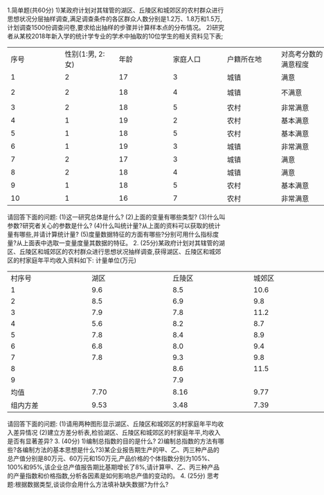 1.简单题(共60分)
 1)某政府计划对其辖管的湖区、丘陵区和城郊区的农村群众进行思想状况分层抽样调查,满足调查条件的各区群众人数分别是1.2万、1.8万和1.5万,计划调查1500份调查问卷,要求给出抽样的步骤并计算样本点的分布情况。
 2)研究者从某校2018年新入学的统计学专业的学术中抽取的10位学生的相关资料见下表;
 <table data-lake-id="oYgc0" id="oYgc0" width-mode="contain" class="lake-table" style="width: 750px"><colgroup><col width="125"><col width="125"><col width="125"><col width="125"><col width="125"><col width="125"></colgroup><tbody><tr data-lake-id="ue46f3fb0" id="ue46f3fb0"><td data-lake-id="u345d5d31" id="u345d5d31" style="vertical-align: middle">序号
 </td><td data-lake-id="uf9c90990" id="uf9c90990" style="vertical-align: middle">性别(1:男, 2:女)
 </td><td data-lake-id="ue4ededf9" id="ue4ededf9" style="vertical-align: middle">年龄
 </td><td data-lake-id="u2c6ef7fd" id="u2c6ef7fd" style="vertical-align: middle">家庭人口
 </td><td data-lake-id="uc7046800" id="uc7046800" style="vertical-align: middle">户籍所在地
 </td><td data-lake-id="u0534f561" id="u0534f561" style="vertical-align: middle">对高考分数的满意程度
 </td></tr><tr data-lake-id="u318c835e" id="u318c835e"><td data-lake-id="u36c7242d" id="u36c7242d" style="vertical-align: middle">1
 </td><td data-lake-id="u0fb0b0af" id="u0fb0b0af" style="vertical-align: middle">2
 </td><td data-lake-id="u42b15f69" id="u42b15f69" style="vertical-align: middle">17
 </td><td data-lake-id="u732bbe2a" id="u732bbe2a" style="vertical-align: middle">3
 </td><td data-lake-id="u1b87695f" id="u1b87695f" style="vertical-align: middle">城镇
 </td><td data-lake-id="u27c8db27" id="u27c8db27" style="vertical-align: middle">满意
 </td></tr><tr data-lake-id="u82ef415c" id="u82ef415c" style="height: 40px"><td data-lake-id="ueb22e3e2" id="ueb22e3e2" style="vertical-align: middle">2
 </td><td data-lake-id="u48ac92e8" id="u48ac92e8" style="vertical-align: middle">2
 </td><td data-lake-id="ufccef0a2" id="ufccef0a2" style="vertical-align: middle">18
 </td><td data-lake-id="u82d85940" id="u82d85940" style="vertical-align: middle">4
 </td><td data-lake-id="ua08be45c" id="ua08be45c" style="vertical-align: middle">城镇
 </td><td data-lake-id="uefa5a324" id="uefa5a324" style="vertical-align: middle">不满意
 </td></tr><tr data-lake-id="u1be370fe" id="u1be370fe"><td data-lake-id="u2aba88e3" id="u2aba88e3" style="vertical-align: middle">3
 </td><td data-lake-id="ud72858fa" id="ud72858fa" style="vertical-align: middle">2
 </td><td data-lake-id="ubda941f2" id="ubda941f2" style="vertical-align: middle">18
 </td><td data-lake-id="u94cc758b" id="u94cc758b" style="vertical-align: middle">5
 </td><td data-lake-id="u7e808bf2" id="u7e808bf2" style="vertical-align: middle">农村
 </td><td data-lake-id="udf371092" id="udf371092" style="vertical-align: middle">非常满意
 </td></tr><tr data-lake-id="u6edba4c8" id="u6edba4c8"><td data-lake-id="udf04dc2c" id="udf04dc2c" style="vertical-align: middle">4
 </td><td data-lake-id="u665cba5e" id="u665cba5e" style="vertical-align: middle">1
 </td><td data-lake-id="ua54babd6" id="ua54babd6" style="vertical-align: middle">19
 </td><td data-lake-id="ue6ad4bf7" id="ue6ad4bf7" style="vertical-align: middle">2
 </td><td data-lake-id="u657d5b2c" id="u657d5b2c" style="vertical-align: middle">农村
 </td><td data-lake-id="ub94f78fa" id="ub94f78fa" style="vertical-align: middle">基本满意
 </td></tr><tr data-lake-id="ua8a7053e" id="ua8a7053e"><td data-lake-id="u334c17e7" id="u334c17e7" style="vertical-align: middle">5
 </td><td data-lake-id="u0d19a574" id="u0d19a574" style="vertical-align: middle">1
 </td><td data-lake-id="udab57877" id="udab57877" style="vertical-align: middle">18
 </td><td data-lake-id="u107722e3" id="u107722e3" style="vertical-align: middle">5
 </td><td data-lake-id="ub9dc3d59" id="ub9dc3d59" style="vertical-align: middle">农村
 </td><td data-lake-id="ufd50eaaf" id="ufd50eaaf" style="vertical-align: middle">基本满意
 </td></tr><tr data-lake-id="uda4add86" id="uda4add86"><td data-lake-id="u4c60ca6e" id="u4c60ca6e" style="vertical-align: middle">6
 </td><td data-lake-id="u8b50cf96" id="u8b50cf96" style="vertical-align: middle">1
 </td><td data-lake-id="u5faeae1d" id="u5faeae1d" style="vertical-align: middle">19
 </td><td data-lake-id="u29752522" id="u29752522" style="vertical-align: middle">3
 </td><td data-lake-id="ue343877a" id="ue343877a" style="vertical-align: middle">城镇
 </td><td data-lake-id="u7e363706" id="u7e363706" style="vertical-align: middle">非常满意
 </td></tr><tr data-lake-id="uc5b46751" id="uc5b46751"><td data-lake-id="uefc6856e" id="uefc6856e" style="vertical-align: middle">7
 </td><td data-lake-id="ub47b82d3" id="ub47b82d3" style="vertical-align: middle">2
 </td><td data-lake-id="u3fe795c9" id="u3fe795c9" style="vertical-align: middle">17
 </td><td data-lake-id="uc6e2eaab" id="uc6e2eaab" style="vertical-align: middle">3
 </td><td data-lake-id="u82aee8f2" id="u82aee8f2" style="vertical-align: middle">城镇
 </td><td data-lake-id="u8842ddbf" id="u8842ddbf" style="vertical-align: middle">满意
 </td></tr><tr data-lake-id="ud673b44e" id="ud673b44e"><td data-lake-id="u8aa1247c" id="u8aa1247c" style="vertical-align: middle">8
 </td><td data-lake-id="u89036547" id="u89036547" style="vertical-align: middle">2
 </td><td data-lake-id="ueb17d87b" id="ueb17d87b" style="vertical-align: middle">18
 </td><td data-lake-id="u031b75da" id="u031b75da" style="vertical-align: middle">4
 </td><td data-lake-id="u73d18d5f" id="u73d18d5f" style="vertical-align: middle">城镇
 </td><td data-lake-id="ua8ec7a08" id="ua8ec7a08" style="vertical-align: middle">满意
 </td></tr><tr data-lake-id="u975fd784" id="u975fd784"><td data-lake-id="uebef4099" id="uebef4099" style="vertical-align: middle">9
 </td><td data-lake-id="uc8bd14f2" id="uc8bd14f2" style="vertical-align: middle">1
 </td><td data-lake-id="ua61c1821" id="ua61c1821" style="vertical-align: middle">18
 </td><td data-lake-id="u6d321ed0" id="u6d321ed0" style="vertical-align: middle">5
 </td><td data-lake-id="uf406e771" id="uf406e771" style="vertical-align: middle">农村
 </td><td data-lake-id="u3f62c8dc" id="u3f62c8dc" style="vertical-align: middle">基本满意
 </td></tr><tr data-lake-id="ub56add28" id="ub56add28"><td data-lake-id="ucb65689b" id="ucb65689b" style="vertical-align: middle">10
 </td><td data-lake-id="u04fc9c70" id="u04fc9c70" style="vertical-align: middle">1
 </td><td data-lake-id="u14e79b51" id="u14e79b51" style="vertical-align: middle">16
 </td><td data-lake-id="u5ddcec63" id="u5ddcec63" style="vertical-align: middle">7
 </td><td data-lake-id="u16da4e9a" id="u16da4e9a" style="vertical-align: middle">农村
 </td><td data-lake-id="u98c3b300" id="u98c3b300" style="vertical-align: middle">非常满意
 </td></tr></tbody></table>请回答下面的问题:
 (1)这一研究总体是什么?
 (2)上面的变量有哪些类型?
 (3)什么叫参数?研究者关心的参数是什么?
 (4)什么叫统计量?从上面的资料可以获取的统计量有哪些,并请计算统计量?
 (5)度量数据特征的方面有哪些?分别可用什么指标度量?从上面表中选取一变量度量其数据的特征。
 2. (25分)某政府计划对其辖管的湖区、丘陵区和城郊区的农村群众进行思想状况抽样调查,获得湖区、丘陵区和城郊区的村家庭年平均收入资料如下:
 计量单位(万元)
 <table data-lake-id="E0RbE" id="E0RbE" width-mode="contain" class="lake-table" style="width: 750px"><colgroup><col width="187"><col width="187"><col width="187"><col width="189"></colgroup><tbody><tr data-lake-id="u14a8ed02" id="u14a8ed02"><td data-lake-id="uabdc4151" id="uabdc4151">村序号
 </td><td data-lake-id="ua7005f21" id="ua7005f21">湖区
 </td><td data-lake-id="u2a8db3b1" id="u2a8db3b1">丘陵区
 </td><td data-lake-id="ua7714ffc" id="ua7714ffc">城郊区
 </td></tr><tr data-lake-id="u4aaa3c9e" id="u4aaa3c9e"><td data-lake-id="uf8411980" id="uf8411980">1
 </td><td data-lake-id="u828e8091" id="u828e8091">9.6
 </td><td data-lake-id="u8bfc9eb1" id="u8bfc9eb1">8.5
 </td><td data-lake-id="uff9bd1fb" id="uff9bd1fb">10.6
 </td></tr><tr data-lake-id="ue88f3120" id="ue88f3120"><td data-lake-id="u5154368e" id="u5154368e">2
 </td><td data-lake-id="ud35c8c36" id="ud35c8c36">8.5
 </td><td data-lake-id="ucca281ea" id="ucca281ea">6.9
 </td><td data-lake-id="uc2f27a5f" id="uc2f27a5f">9.8
 </td></tr><tr data-lake-id="u97ddaf69" id="u97ddaf69"><td data-lake-id="u991b73d9" id="u991b73d9">3
 </td><td data-lake-id="u89f0952f" id="u89f0952f">7.9
 </td><td data-lake-id="u1bc4fa6b" id="u1bc4fa6b">7.8
 </td><td data-lake-id="u77ba3bb2" id="u77ba3bb2">11.2
 </td></tr><tr data-lake-id="ud6128e9d" id="ud6128e9d"><td data-lake-id="u9140f7ce" id="u9140f7ce">4
 </td><td data-lake-id="uac54d3fb" id="uac54d3fb">5.6
 </td><td data-lake-id="u45bc9c0e" id="u45bc9c0e">8.2
 </td><td data-lake-id="ueb6b3e06" id="ueb6b3e06">8.7
 </td></tr><tr data-lake-id="u92fc0bc9" id="u92fc0bc9"><td data-lake-id="udbce4895" id="udbce4895">5
 </td><td data-lake-id="ucf60cf52" id="ucf60cf52">7.8
 </td><td data-lake-id="uc114443b" id="uc114443b">8.4
 </td><td data-lake-id="uccbb9663" id="uccbb9663">8.9
 </td></tr><tr data-lake-id="uc5a59693" id="uc5a59693"><td data-lake-id="ud73691b6" id="ud73691b6">6
 </td><td data-lake-id="u2ff12e01" id="u2ff12e01">6.8
 </td><td data-lake-id="u16e4a6e5" id="u16e4a6e5">8.0
 </td><td data-lake-id="uc142f6eb" id="uc142f6eb">9.4
 </td></tr><tr data-lake-id="u9458c783" id="u9458c783"><td data-lake-id="u8a37717c" id="u8a37717c">7
 </td><td data-lake-id="u0088777d" id="u0088777d">7.8
 </td><td data-lake-id="u52188984" id="u52188984">9.3
 </td><td data-lake-id="u362b5df4" id="u362b5df4">9.8
 </td></tr><tr data-lake-id="u01ed703c" id="u01ed703c"><td data-lake-id="u83bc7609" id="u83bc7609">8
 </td><td data-lake-id="u007b4fa0" id="u007b4fa0">

 </td><td data-lake-id="uc1e88efc" id="uc1e88efc">8.6
 </td><td data-lake-id="ud703d10a" id="ud703d10a">11.5
 </td></tr><tr data-lake-id="u619d2598" id="u619d2598"><td data-lake-id="u967d19af" id="u967d19af">9
 </td><td data-lake-id="u1cb3fa58" id="u1cb3fa58">

 </td><td data-lake-id="u0252480f" id="u0252480f">7.9
 </td><td data-lake-id="u338a2ae0" id="u338a2ae0">

 </td></tr><tr data-lake-id="ua93e6935" id="ua93e6935"><td data-lake-id="ueea0ab7a" id="ueea0ab7a">均值
 </td><td data-lake-id="ubcd410f1" id="ubcd410f1">7.70
 </td><td data-lake-id="ucf914b7a" id="ucf914b7a">8.16
 </td><td data-lake-id="u29b12830" id="u29b12830">9.77
 </td></tr><tr data-lake-id="uffbca3a3" id="uffbca3a3"><td data-lake-id="ua08b60ae" id="ua08b60ae">组内方差
 </td><td data-lake-id="u530060a1" id="u530060a1">9.53
 </td><td data-lake-id="u14bce71c" id="u14bce71c">3.48
 </td><td data-lake-id="uf2d1b925" id="uf2d1b925">7.39
 </td></tr></tbody></table>请回答下面的问题:
 (1)请用两种图形显示湖区、丘陵区和城郊区的村家庭年平均收入差异情况
 (2)建立方差分析表,检验湖区、丘陵区和城郊区的村家庭年平,均收入是否有显著差异?
 3. (40分)
 1)编制总指数的目的是什么?
 2)编制总指数的方法有哪些?各编制方法的基本思想是什么?3)某企业报告期生产的甲、乙、丙三种产品的总产值分别是80万元、60万元和150万元,产品价格的个体指数分别为105%、100%和95%,该企业总产值报告期比基期增长了8%,请计算甲、乙、丙三种产品的产量指数和价格指数,分析各因素是如何影响总产值的变动的。
 4. (25分)
 思考题:根据数据类型,谈谈你会用什么方法填补缺失数据?为什么?
 ​

 